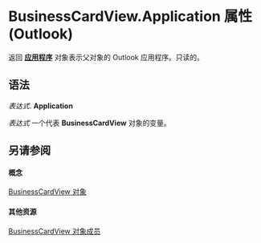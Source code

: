 
# BusinessCardView.Application 属性 (Outlook)

返回 **[应用程序](797003e7-ecd1-eccb-eaaf-32d6ddde8348.md)** 对象表示父对象的 Outlook 应用程序。只读的。


## 语法

 _表达式_. **Application**

 _表达式_ 一个代表 **BusinessCardView** 对象的变量。


## 另请参阅


#### 概念


[BusinessCardView 对象](83706cf8-080c-fbf0-9381-5801a2dd4dfd.md)
#### 其他资源


[BusinessCardView 对象成员](7ae88b49-5a9f-1a7b-79c2-3320bb0b50ae.md)